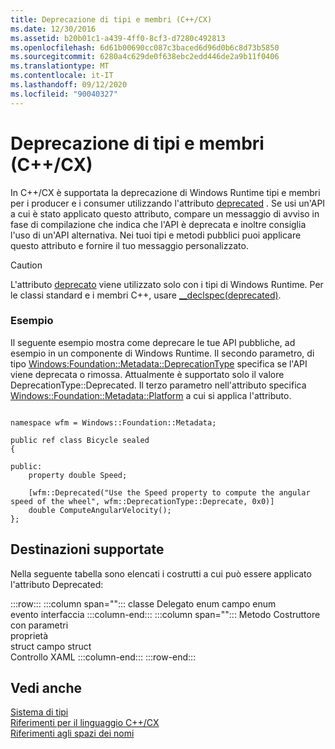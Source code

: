 ```yaml
---
title: Deprecazione di tipi e membri (C++/CX)
ms.date: 12/30/2016
ms.assetid: b20b01c1-a439-4ff0-8cf3-d7280c492813
ms.openlocfilehash: 6d61b00690cc087c3baced6d96d0b6c8d73b5850
ms.sourcegitcommit: 6280a4c629de0f638ebc2edd446de2a9b11f0406
ms.translationtype: MT
ms.contentlocale: it-IT
ms.lasthandoff: 09/12/2020
ms.locfileid: "90040327"
---
```

# <a name="deprecating-types-and-members-ccx"></a>Deprecazione di tipi e membri (C++/CX)

In C++/CX è supportata la deprecazione di Windows Runtime tipi e membri per i producer e i consumer utilizzando l'attributo [deprecated](/uwp/api/windows.foundation.metadata.deprecatedattribute) . Se usi un'API a cui è stato applicato questo attributo, compare un messaggio di avviso in fase di compilazione che indica che l'API è deprecata e inoltre consiglia l'uso di un'API alternativa. Nei tuoi tipi e metodi pubblici puoi applicare questo attributo e fornire il tuo messaggio personalizzato.

> [!CAUTION]
> L'attributo [deprecato](/uwp/api/windows.foundation.metadata.deprecatedattribute) viene utilizzato solo con i tipi di Windows Runtime. Per le classi standard e i membri C++, usare [__declspec(deprecated)](../cpp/deprecated-cpp.md).

### <a name="example"></a>Esempio

Il seguente esempio mostra come deprecare le tue API pubbliche, ad esempio in un componente di Windows Runtime. Il secondo parametro, di tipo [Windows:Foundation::Metadata::DeprecationType](/uwp/api/windows.foundation.metadata.deprecationtype) specifica se l'API viene deprecata o rimossa. Attualmente è supportato solo il valore DeprecationType::Deprecated. Il terzo parametro nell'attributo specifica [Windows::Foundation::Metadata::Platform](/uwp/api/windows.foundation.metadata.platformattribute) a cui si applica l'attributo.

```

namespace wfm = Windows::Foundation::Metadata;

public ref class Bicycle sealed
{

public:
    property double Speed;

    [wfm::Deprecated("Use the Speed property to compute the angular speed of the wheel", wfm::DeprecationType::Deprecate, 0x0)]
    double ComputeAngularVelocity();
};
```

## <a name="supported-targets"></a>Destinazioni supportate

Nella seguente tabella sono elencati i costrutti a cui può essere applicato l'attributo Deprecated:

:::row:::
   :::column span="":::
      classe
      Delegato
      enum
      campo enum \
      evento
      interfaccia
   :::column-end:::
   :::column span="":::
      Metodo
      Costruttore con parametri \
      proprietà\
      struct
      campo struct \
      Controllo XAML
   :::column-end:::
:::row-end:::

## <a name="see-also"></a>Vedi anche

[Sistema di tipi](../cppcx/type-system-c-cx.md)<br/>
[Riferimenti per il linguaggio C++/CX](../cppcx/visual-c-language-reference-c-cx.md)<br/>
[Riferimenti agli spazi dei nomi](../cppcx/namespaces-reference-c-cx.md)
